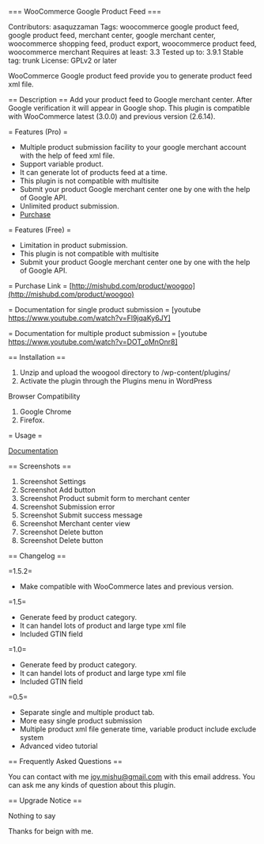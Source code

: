 === WooCommerce Google Product Feed ===
	
Contributors: asaquzzaman
Tags: woocommerce google product feed, google product feed, merchant center, google merchant center, woocommerce shopping feed, product export, woocommerce product feed, woocommerce merchant
Requires at least: 3.3
Tested up to: 3.9.1
Stable tag: trunk
License: GPLv2 or later

WooCommerce Google product feed provide you to generate product feed xml file.

== Description ==
Add your product feed to Google merchant center. After Google verification it will appear in Google shop.
This plugin is compatible with WooCommerce latest (3.0.0) and previous version (2.6.14).

= Features (Pro) =
* Multiple product submission facility to your google merchant account with the help of feed xml file.
* Support variable product.
* It can generate lot of products feed at a time.
* This plugin is not compatible with multisite
* Submit your product Google merchant center one by one with the help of Google API.
* Unlimited product submission.
* [Purchase](http://mishubd.com/product/woogoo)

= Features (Free) =
* Limitation in product submission.
* This plugin is not compatible with multisite
* Submit your product Google merchant center one by one with the help of Google API.


= Purchase Link =
[http://mishubd.com/product/woogoo](http://mishubd.com/product/woogoo)


= Documentation for single product submission =
[youtube https://www.youtube.com/watch?v=Fl9jqaKy6JY]

= Documentation for multiple product submission =
[youtube https://www.youtube.com/watch?v=DOT_oMnOnr8]

== Installation ==

1. Unzip and upload the woogool directory to /wp-content/plugins/
2. Activate the plugin through the Plugins menu in WordPress

Browser Compatibility

1. Google Chrome
2. Firefox.

= Usage =

[Documentation](http://mishubd.com/documentation/woocommerce-to-google-merchant-center/)

== Screenshots ==

1. Screenshot Settings
2. Screenshot Add button
3. Screenshot Product submit form to merchant center
4. Screenshot Submission error
5. Screenshot Submit success message
6. Screenshot Merchant center view
7. Screenshot Delete button
8. Screenshot Delete button

== Changelog ==

=1.5.2=
* Make compatible with WooCommerce lates and previous version.

=1.5=
* Generate feed by product category.
* It can handel lots of product and large type xml file
* Included GTIN field

=1.0=
* Generate feed by product category.
* It can handel lots of product and large type xml file
* Included GTIN field


=0.5=
* Separate single and multiple product tab.
* More easy single product submission
* Multiple product xml file generate time, variable product include exclude system
* Advanced video tutorial

== Frequently Asked Questions ==

You can contact with me joy.mishu@gmail.com with this email address. You can ask me any kinds of question about this plugin.

== Upgrade Notice ==

Nothing to say

Thanks for beign with me.



